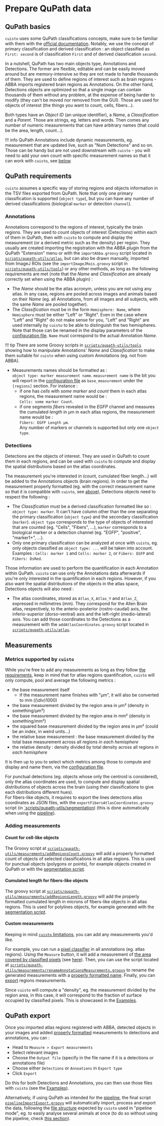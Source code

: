 # Prepare QuPath data

## QuPath basics
`cuisto` uses some QuPath classifications concepts, make sure to be familiar with them with the [official documentation](https://qupath.readthedocs.io/en/stable/docs/concepts/classifications.html#classifications-derived-classifications). Notably, we use the concept of primary classification and derived classification : an object classified as `First: second` is of classification `First` and of derived classification `second`.

In a nutshell, QuPath has two main objects type, Annotations and Detections. The former are flexible, editable and can be easily moved around but are memory-intensive so they are not made to handle thousands of them. They are used to define regions of interest such as brain regions - ABBA imports registered brain regions as Annotations. On the other hand, Detections objects are optimized so that a single image can contain thousands of them without any problem, at the expense of being harder to modify (they can't be moved nor removed from the GUI). Those are used for objects of interest (the things you want to count, cells, fibers...).

Both types have an *Object ID* (an unique identifier), a *Name*, a *Classification* and a *Parent*. Those are strings, eg. letters and words. Then comes any number of numeric measurements that can have arbitrary names (that could be the area, length, count...).

!!! info
    QuPath Annotations include dynamic measurements, eg. measurement that are updated live, such as "Num Detections" and so on. Those can be handy but are not used downstream with `cuisto` - you will need to add your own count with specific measurement names so that it can work with `cuisto`, see [below](#adding-measurements).

## QuPath requirements
`cuisto` assumes a specific way of storing regions and objects information in the TSV files exported from QuPath. Note that only one primary classification is supported (`object type`), but you can have any number of derived classifications (biological `marker` or detection `channel`).

### Annotations
Annotations correspond to the regions of interest, typically the brain regions. They are used to count objects of interest (Detections) within each of them in QuPath, then with `cuisto` to compute and display the measurement (or a derived metric such as the density) per region.
They usually are created importing the registration with the ABBA plugin from the QuPath "Extension" menu or with the `importAbba.groovy` script located in [`scripts/qupath-utils/atlas`](https://github.com/TeamNCMC/cuisto/tree/main/scripts/qupath-utils/atlas), but can also be drawn manually, imported from ImageJ ROIs (see the `importImageJRois.groovy` script in [`scripts/qupath-utils/tools`](https://github.com/TeamNCMC/cuisto/tree/main/scripts/qupath-utils/tools)) or any other methods, as long as the following requirements are met (note that the *Name* and *Classification* are already correctly set when using the ABBA plugin) :

+ The *Name* should be the atlas acronym, unless you are not using any atlas. In any case, regions are pooled across images and animals based on their *Name* (eg. all Annotations, from all images and all subjects, with the same *Name* are pooled together).
+ The *Classification* must be in the form `Hemisphere: Name`, where `Hemisphere` must be either "Left" or "Right". Even in the case where "Left" and "Right" do not make sense for you, "Left" and "Right" are used internally by `cuisto` to be able to distinguish the two hemispheres. Note that those can be renamed in the display parameters of the [configuration file](main-configuration-files.md#configtoml). `Name` must correspond to the actual Annotation *Name*.

!!! tip
    There are some Groovy scripts in [`scripts/qupath-utils/tools`](https://github.com/TeamNCMC/cuisto/tree/main/scripts/qupath-utils/tools) showing how to manipulate Annotations' *Name* and *Classification* to make them suitable for `cuisto` when using custom Annotations (eg. not from ABBA).

+ Measurements names should be formatted as :  
`object type: marker measurement name`. `measurement name` is the bit you will report in the [configuration file](main-configuration-files.md#configtoml) as `base_measurement` under the `[regions]` section.
For instance :  
    + if one has *cells* with *some marker* and *count* them in each atlas regions, the measurement name would be :  
    `Cells: some marker Count`.
    + if one segments *fibers* revealed in the *EGFP* channel and measures the cumulated *length* in µm in each atlas regions, the measurement name would be :  
`Fibers: EGFP Length µm`.  
    Any number of markers or channels is supported but only one `object type`.

### Detections
Detections are the objects of interest. They are used in QuPath to count them in each regions, and can be used with `cuisto` to compute and display the spatial distributions based on the atlas coordinates.

The measurement you're interested in (count, cumulated fiber length...) will be added to the Annotations objects (brain regions). In order to get the measurement properly formatted (eg. with the correct measurement name so that it is compatible with `cuisto`, see [above](#annotations)), Detections objects need to respect the following :

+ The *Classification* must be a derived classification formatted like so : `object type: marker`. It can't have column other than the one separating the primary classification (`object type`) and the secondary classification (`marker`). `object type` corresponds to the type of objects of interested that are counted (eg. "Cells", "Fibers", ...), `marker` corresponds to a biological marker or a detection channel (eg. "EGFP", "positive", "marker1+", ...).
+ Only one primary classification can be analyzed at once with `cuisto`, eg. only objects classified as `object type: ...` will be taken into account. Examples : `Cells: marker 1` and `Cells: marker 2`, or `Fibers: EGFP` and `Fibers: DsRed`.

Those information are used to perform the quantification in each Annotation within QuPath. `cuisto` can use only the Annotations data afterwards if you're only interested in the quantification in each regions. However, if you also want the spatial distributions of the objects in the atlas space, Detections objects will also need :

+ The atlas coordinates, stored as `Atlas_X`, `Atlas_Y` and `Atlas_Z`, expressed in millimetres (mm). They correspond for the Allen Brain atlas, respectively, to the anterio-posterior (rostro-caudal) axis, the inferio-superior (dorso-ventral) axis and the left-right (medio-lateral) axis. You can add those coordinates to the Detections as a measurement with the `addAtlasCoordinates.groovy` script located in [`scripts/qupath-utils/atlas`](https://github.com/TeamNCMC/cuisto/tree/main/scripts/qupath-utils/atlas).

## Measurements

### Metrics supported by `cuisto`
While you're free to add any measurements as long as they follow [the requirements](#qupath-requirements), keep in mind that for atlas regions quantification, `cuisto` will only compute, pool and average the following metrics :

- the base measurement itself
    - if the measurement name finishes with "µm", it will also be converted to mm (\(\div\)1000)
- the base measurement divided by the region area in µm² (density in something/µm²)
- the base measurement divided by the region area in mm² (density in something/mm²)
- the squared base measurement divided by the region area in µm² (could be an index, in weird units...)
- the relative base measurement : the base measurement divided by the total base measurement across all regions *in each hemisphere*
- the relative density : density divided by total density across all regions *in each hemisphere*

It is then up to you to select which metrics among those to compute and display and name them, via the [configuration file](main-configuration-files.md#configtoml).

For punctual detections (eg. objects whose only the centroid is considered), only the atlas coordinates are used, to compute and display spatial distributions of objects across the brain (using their classifications to give each distributions different hues).  
For fibers-like objects, it requires to export the lines detections atlas coordinates as JSON files, with the `exportFibersAtlasCoordinates.groovy` script (in [`scripts/qupath-utils/segmentation](https://github.com/TeamNCMC/cuisto/tree/main/scripts/qupath-utils/segmentation)) (this is done automatically when using the [pipeline](guide-pipeline.md)).

### Adding measurements
#### Count for cell-like objects
The Groovy script at [`scripts/qupath-utils/measurements/addRegionsCount.groovy`](https://github.com/TeamNCMC/cuisto/blob/main/scripts/qupath-utils/measurements/addRegionsCount.groovy) will add a properly formatted count of objects of selected classifications in all atlas regions. This is used for punctual objects (polygons or points), for example objects created in QuPath or with the [segmentation script](api-script-segment.md).

#### Cumulated length for fibers-like objects
The groovy script at [`scripts/qupath-utils/measurements/addRegionsLength.groovy`](https://github.com/TeamNCMC/cuisto/blob/main/scripts/qupath-utils/measurements/addRegionsLength.groovy) will add the properly formatted cumulated length in microns of fibers-like objects in all atlas regions. This is used for polylines objects, for example generated with the [segmentation script](api-script-segment.md).

#### Custom measurements
Keeping in mind [`cuisto` limitations](#metrics-supported-by-cuisto), you can add any measurements you'd like.

For example, you can run a [pixel classifier](https://qupath.readthedocs.io/en/stable/docs/tutorials/pixel_classification.html) in all annotations (eg. atlas regions). Using the `Measure` button, it will add a measurement of [the area covered by classified pixels](https://qupath.readthedocs.io/en/stable/docs/tutorials/measuring_areas.html#generating-results) (see [here](guide-qupath-objects.md#measure)). Then, you can use the script located at [`scripts/qupath-utils/measurements/renameAnnotationsMeasurements.groovy`](https://github.com/TeamNCMC/cuisto/blob/main/scripts/qupath-utils/measurements/renameAnnotationsMeasurement.groovy) to rename the generated measurements with a [properly formatted name](#annotations). Finally, you can [export](#qupath-export) regions measurements.

Since `cuisto` will compute a "density", eg. the measurement divided by the region area, in this case, it will correspond to the fraction of surface occupied by classified pixels. This is showcased in the [Examples](demo_notebooks/fibers_coverage.ipynb).

## QuPath export
Once you imported atlas regions registered with ABBA, detected objects in your images and added [properly formatted](#qupath-requirements) measurements to detections and annotations, you can : 

+ Head to `Measure > Export measurements`
+ Select relevant images
+ Choose the `Output file` (specify in the file name if it is a detections or annotations file)
+ Choose either `Detections` or `Annoations` in `Export type`
+ Click `Export`

Do this for both Detections and Annotations, you can then use those files with `cuisto` (see the [Examples](main-using-notebooks.md)).

Alternatively, if using QuPath as intended for the [pipeline](guide-pipeline.md), the final script [`pipelineImportExport.groovy`](https://github.com/TeamNCMC/cuisto/blob/main/scripts/qupath-utils/workflow/pipelineImportExport.groovy) will automatically import, process and export the data, following the [file structure](guide-pipeline.md#directory-structure) expected by `cuisto` used in "pipeline mode", eg. to easily analyse several animals at once (to do so without using the pipeline, check [this section](guide-pipeline.md#batch-process-animals)).